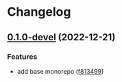 # Changelog

## [0.1.0-devel](https://github.com/BernhardRode/unicorn-release/compare/cps-utils-v0.0.0-devel...cps-utils-v0.1.0-devel) (2022-12-21)


### Features

* add base monorepo ([f813499](https://github.com/BernhardRode/unicorn-release/commit/f813499e0f4af6ea4e5dd82740a3bae1c4803243))
